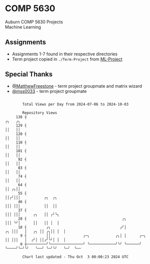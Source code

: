 # COMP 5630
Auburn COMP 5630 Projects  
Machine Learning

## Assignments
- Assignments 1-7 found in their respective directories
- Term project copied in `./Term-Project` from [ML-Project](https://github.com/wumphlett/ML-Project)

## Special Thanks
- [@MatthewFreestone](https://github.com/MatthewFreestone) - term project groupmate and matrix wizard
- [@mss0033](https://github.com/mss0033) - term project groupmate

```

        Total Views per Day from 2024-07-06 to 2024-10-03

        Repository Views
     138 ┼                                                              ╭╮   ╭╮
     129 ┤                                                              ││   ││
     120 ┤                                                              ││   ││
     110 ┤                                                              ││   ││
     101 ┤                                                              ││   ││
      92 ┤                                                              ││   ││
      83 ┤                                                              ││   ││
      74 ┤                                                              ││   ││
      64 ┤                                                              ││ ╭╮││
      55 ┤                                                              ││╭╯│││           ╭╮  ╭╮
      46 ┤                                                              │││ │││           ││  ││
      37 ┤                                                              │││ │││      ╭╮   ││ ╭╯╰╮
      28 ┤                                            ╭╮                │││ ╰╯│      ││   ││ │  │
      18 ┤         ╭╮                                ╭╯│             ╭╮ │││   │   ╭╮ ││ ╭╮││ │  │
       9 ┤         ││               ╭─╮            ╭╮│ │      ╭─╮    ││ │││   │  ╭╯│ ││╭╯╰╯│ │  │
       0 ┼─────────╯╰───────────────╯ ╰────────────╯╰╯ ╰──────╯ ╰────╯╰─╯╰╯   ╰──╯ ╰─╯╰╯   ╰─╯  ╰──

        Chart last updated - Thu Oct  3 00:00:23 2024 UTC
        
```
